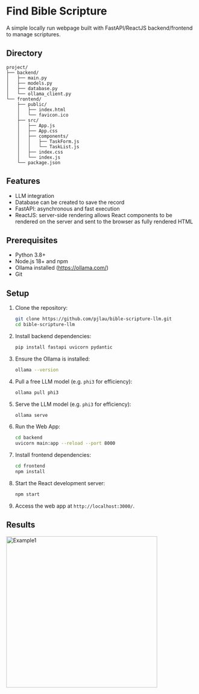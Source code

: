 # Find Bible Scripture

A simple locally run webpage built with FastAPI/ReactJS backend/frontend to manage scriptures.

## Directory

   ```
   project/
   ├── backend/
   │   ├── main.py
   │   ├── models.py
   │   ├── database.py
   │   └── ollama_client.py
   └── frontend/
       ├── public/
       │   ├── index.html
       │   └── favicon.ico
       ├── src/
       │   ├── App.js
       │   ├── App.css
       │   ├── components/
       │   │   ├── TaskForm.js
       │   │   └── TaskList.js
       │   ├── index.css
       │   └── index.js
       └── package.json
   ```

## Features
- LLM integration
- Database can be created to save the record
- FastAPI: asynchronous and fast execution
- ReactJS: server-side rendering allows React components to be rendered on the server and sent to the browser as fully rendered HTML

## Prerequisites
- Python 3.8+
- Node.js 18+ and npm
- Ollama installed (https://ollama.com/)
- Git

## Setup
1. Clone the repository:
   ```bash
   git clone https://github.com/pjlau/bible-scripture-llm.git
   cd bible-scripture-llm
2. Install backend dependencies:
   ```bash
   pip install fastapi uvicorn pydantic
3. Ensure the Ollama is installed:
   ```bash
   ollama --version
4. Pull a free LLM model (e.g. `phi3` for efficiency):
   ```bash
   ollama pull phi3
5. Serve the LLM model (e.g. `phi3` for efficiency):
   ```bash
   ollama serve
6. Run the Web App:
   ```bash
   cd backend
   uvicorn main:app --reload --port 8000
7. Install frontend dependencies:
   ```bash
   cd frontend
   npm install
8. Start the React development server:
   ```bash
   npm start
9. Access the web app at `http://localhost:3000/`.

## Results

<img src="images/demo_fig1.png" alt="Example1" width="400">
